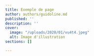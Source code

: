 ```yaml
---
title: Exemple de page
author: authors/guidoline.md
published: ''
description: ''
cover:
  image: "/uploads/2020/01/vu4t4.jpeg"
  alt: Image d'illustration
sections: []

---
```

